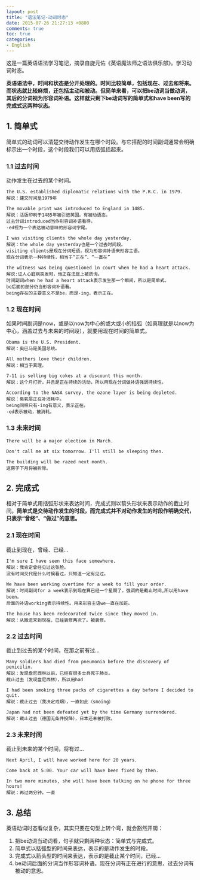 ```yaml
---
layout: post
title: "语法笔记-动词时态"
date: 2015-07-26 21:27:13 +0800
comments: true
toc: true
categories: 
- English
---
```

这是一篇英语语法学习笔记，摘录自旋元佑《英语魔法师之语法俱乐部》。学习动词时态。

<!--more-->

**英语语法中，时间和状态是分开处理的。时间比较简单，包括现在、过去和将来。而状态就比较麻烦，还包括主动和被动。但简单来看，可以把be动词当做动词，其后的分词视为形容词补语。这样就只剩下be动词写的简单式和have been写的完成式这两种状态。**

## 1. 简单式
简单式的动词可以清楚交待动作发生在哪个时段。与它搭配的时间副词通常会明确标示出一个时段，这个时段我们可以用括弧括起来。

### 1.1 过去时间

动作发生在过去的某个时间。

```
The U.S. established diplomatic relations with the P.R.C. in 1979.
解说：建交时间是1979年

The movable print was introduced to England in 1485.
解说：活版印刷于1485年被引进英国。有被动语态。
过去分词introduced当作形容词补语看待。
-ed视为一个表达被动意味的形容词字尾。

I was visiting clients the whole day yesterday.
解说：the whole day yesterday也是一个过去时间段。
visiting clients是现在分词短语，视为形容词补语来形容主语。
现在分词表示一种持续性，相当于“正在”、“一直在”

The witness was being questioned in court when he had a heart attack.
解说:证人心脏病突发时，他正在法庭上被质询。
时间副词when he had a heart attack表示发生那一个瞬间，所以是简单式。
be后面的部分仍当形容词补语看。
being存在的主要意义不是be，而是-ing，表示正在。
```

### 1.2 现在时间
如果时间副词是now，或是以now为中心的或大或小的括弧（如真理就是以now为中心，涵盖过去与未来的时间段），就要用现在时间的简单式。

```
Obama is the U.S. President.
解说：奥巴马是美国总统。

All mothers love their children.
解说：相当于真理。

7-11 is selling big cokes at a discount this month.
解说：这个月打折，并且是正在持续的活动，所以用现在分词做补语强调持续性。

According to the NASA survey, the ozone layer is being depleted.
解说：臭氧层正在补消耗中。
being同样只有-ing有意义，表示正在。
-ed表示被动，被消耗。
```

### 1.3 未来时间

```
There will be a major election in March.

Don't call me at six tomorrow. I'll still be sleeping then.

The building will be razed next month.
这房子下月将被拆除。
```

## 2. 完成式
相对于简单式用括弧形状来表达时间，完成式则以箭头形状来表示动作的截止时间。**简单式是交待动作发生的时段，而完成式并不对动作发生的时段作明确交代，只表示“曾经”、“做过”的意思。**

### 2.1 现在时间
截止到现在，曾经、已经...

```
I'm sure I have seen this face somewhere.
解说：我肯定曾经见过这张脸。
没有时间交代是什么时候看过，只知道一定有见过。

We have been working overtime for a week to fill your order.
解说：时间副词for a week表示到现在算已经一个星期了，强调的是截止时间,所以用have been。
后面的补语working表示持续性。用来形容主语we一直在加班。

The house has been redecorated twice since they moved in.
解说：从搬进来到现在，已经装修两次了。被装修。
```

### 2.2 过去时间
截止到过去的某个时间，在那之前有过...

```
Many soldiers had died from pneumonia before the discovery of penicilin.
解说：发现盘尼西林以前，已经有很多士兵死于肺炎。
截止过去（发现盘尼西林），所以用had

I had been smoking three packs of cigarettes a day before I decided to quit.
解说：截止过去（我决定戒烟），一直如此（smoing）

Japan had not been defeated yet by the time Germany surrendered.
解说：截止过去（德国无条件投降），日本还未被打败。
```

### 2.3 未来时间
截止到未来的某个时间，将有过...

```
Next April, I will have worked here for 20 years.

Come back at 5:00. Your car will have been fixed by then.

In two more minutes, she will have been talking on he phone for three hours!
解说：再过两分钟。一直
```

## 3. 总结
英语动词时态看似复杂，其实只要在句型上转个弯，就会豁然开朗：

1. 把be动词当动词看，句子就只剩两种状态：简单式与完成式。
2. 简单式以括弧型的时间来表达，表示的是动作发生的时段。
3. 完成式以箭头型的时间来表达，表示的是截止某个时间，已经...
4. be动词后面的分词当作形容词补语。现在分词有正在进行的意思，过去分词有被动的意思。

